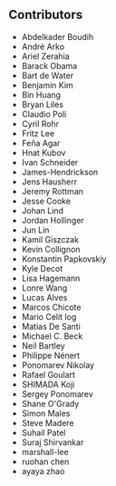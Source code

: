 ## Contributors

- Abdelkader Boudih
- André Arko
- Ariel Zerahia
- Barack Obama
- Bart de Water
- Benjamin Kim
- Bin Huang
- Bryan Liles
- Claudio Poli
- Cyril Rohr
- Fritz Lee
- Feña Agar
- Hnat Kubov
- Ivan Schneider
- James-Hendrickson
- Jens Hausherr
- Jeremy Rottman
- Jesse Cooke
- Johan Lind
- Jordan Hollinger
- Jun Lin
- Kamil Giszczak
- Kevin Collignon
- Konstantin Papkovskiy
- Kyle Decot
- Lisa Hagemann
- Lonre Wang
- Lucas Alves
- Marcos Chicote
- Mario Celit log
- Matias De Santi
- Michael C. Beck
- Neil Bartley
- Philippe Nénert
- Ponomarev Nikolay
- Rafael Goulart
- SHIMADA Koji
- Sergey Ponomarev
- Shane O'Grady
- Simon Males
- Steve Madere
- Suhail Patel
- Suraj Shirvankar
- marshall-lee
- ruohan chen
- ayaya zhao
